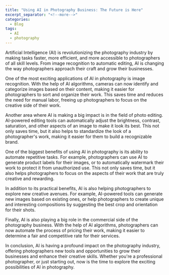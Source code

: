 ```yaml
---
title: "Using AI in Photography Business: The Future is Here"
excerpt_separator: "<!--more-->"
categories:
  - Blog
tags:
  - AI
  - photography
---
```


Artificial Intelligence (AI) is revolutionizing the photography industry by making tasks faster, more efficient, and more accessible to photographers of all skill levels. From image recognition to automatic editing, AI is changing the way photographers approach their craft and grow their businesses.

<!--more-->

One of the most exciting applications of AI in photography is image recognition. With the help of AI algorithms, cameras can now identify and categorize images based on their content, making it easier for photographers to sort and organize their work. This saves time and reduces the need for manual labor, freeing up photographers to focus on the creative side of their work.

Another area where AI is making a big impact is in the field of photo editing. AI-powered editing tools can automatically adjust the brightness, contrast, saturation, and other aspects of an image to make it look its best. This not only saves time, but it also helps to standardize the look of a photographer's work, making it easier for them to build a recognizable brand.

One of the biggest benefits of using AI in photography is its ability to automate repetitive tasks. For example, photographers can use AI to generate product labels for their images, or to automatically watermark their work to protect it from unauthorized use. This not only saves time, but it also helps photographers to focus on the aspects of their work that are truly creative and rewarding.

In addition to its practical benefits, AI is also helping photographers to explore new creative avenues. For example, AI-powered tools can generate new images based on existing ones, or help photographers to create unique and interesting compositions by suggesting the best crop and orientation for their shots.

Finally, AI is also playing a big role in the commercial side of the photography business. With the help of AI algorithms, photographers can now automate the process of pricing their work, making it easier to determine a fair and competitive rate for their services.

In conclusion, AI is having a profound impact on the photography industry, offering photographers new tools and opportunities to grow their businesses and enhance their creative skills. Whether you're a professional photographer, or just starting out, now is the time to explore the exciting possibilities of AI in photography.

